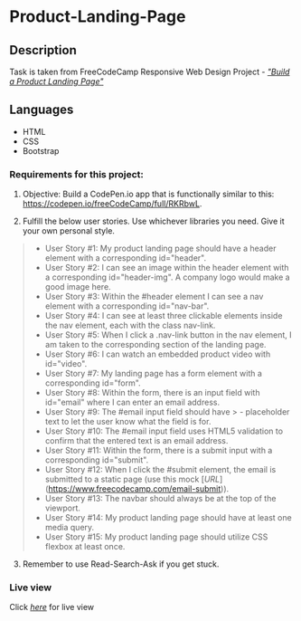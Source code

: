 # Product-Landing-Page

## Description

Task is taken from FreeCodeCamp Responsive Web Design Project - [_"Build a Product Landing Page"_](https://www.freecodecamp.org/learn/responsive-web-design/responsive-web-design-projects/build-a-product-landing-page)

## Languages

- HTML
- CSS
- Bootstrap

### Requirements for this project:

1. Objective: Build a CodePen.io app that is functionally similar to this: https://codepen.io/freeCodeCamp/full/RKRbwL.

2. Fulfill the below user stories. Use whichever libraries you need. Give it your own personal style.
> - User Story #1: My product landing page should have a header element with a corresponding id="header".
> - User Story #2: I can see an image within the header element with a corresponding id="header-img". A company logo would make a good image here.
> - User Story #3: Within the #header element I can see a nav element with a corresponding id="nav-bar".
> - User Story #4: I can see at least three clickable elements inside the nav element, each with the class nav-link.
> - User Story #5: When I click a .nav-link button in the nav element, I am taken to the corresponding section of the landing page.
> - User Story #6: I can watch an embedded product video with id="video".
> - User Story #7: My landing page has a form element with a corresponding id="form".
> - User Story #8: Within the form, there is an input field with id="email" where I can enter an email address.
> - User Story #9: The #email input field should have > - placeholder text to let the user know what the field is for.
> - User Story #10: The #email input field uses HTML5 validation to confirm that the entered text is an email address.
> - User Story #11: Within the form, there is a submit input with a corresponding id="submit".
> - User Story #12: When I click the #submit element, the email is submitted to a static page (use this mock [_URL_] (https://www.freecodecamp.com/email-submit)).
> - User Story #13: The navbar should always be at the top of the viewport.
> - User Story #14: My product landing page should have at least one media query.
> - User Story #15: My product landing page should utilize CSS flexbox at least once.
3. Remember to use Read-Search-Ask if you get stuck.

### Live view

Click [_here_](https://dntskt.csb.app/) for live view

